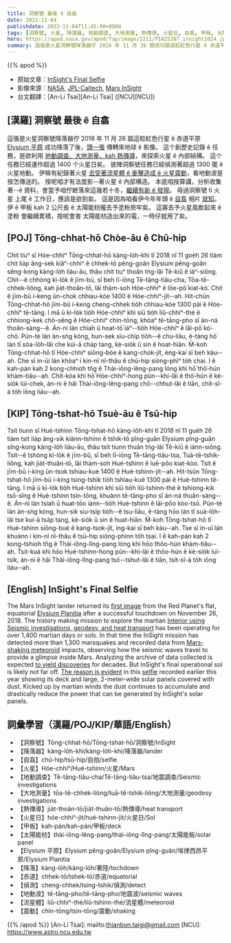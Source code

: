 ```yaml
---
title: 洞察號 最後 ê 自翕
date: 2022-11-04
publishdate: 2022-11-04T11:45:00+0800
tags: [洞察號, 火星, 降落器, 地動調查, 大地測量, 熱傳導, 火星日, 自翕, 甲板, 太陽能枋, Elysium 平原, 降落, 赤道, 偵測, 地震波, 流星體]
hero: https://apod.nasa.gov/apod/fap/image/2211/PIA25287_insight1024.jpg
summary: 這張是火星洞察號降落器佇 2018 年 11 月 26 號成功踮這粒紅色行星 ê 赤道平原 Elysium 平原降落了後，頭一張傳轉來地球 ê 影像。
---
```


{{% apod %}}

- 原始文章：[InSight's Final Selfie](https://apod.nasa.gov/apod/ap221104.html)
- 影像來源：[NASA](https://www.nasa.gov), [JPL-Caltech](https://www.jpl.nasa.gov/), [Mars InSight](https://mars.nasa.gov/insight/)
- 台文翻譯：[An-Li Tsai][An-Li Tsai] ([NCU][NCU])

## [漢羅] 洞察號 最後 ê 自翕
這張是火星洞察號降落器佇 2018 年 11 月 26 踮這粒紅色行星 ê 赤道平原 [Elysium 平原][Elysium Planitia] 成功降落了後，[頭一張][first image] 傳轉來地球 ê 影像。
這个創歷史記錄 ê 任務，是欲利用 [地動調查、大地測量、kah 熱傳導][Interior using Seismic investigations, geodesy, and heat transport]，來探索火星 ê 內部結構。
這个任務已經運作超過 1400 个火星日矣。
彼陣洞察號任務已經偵測著超過 1300 擺 ê 火星地動。
伊嘛有紀錄著火星 [去受著流星體 ê 衝擊造成 ê 火星震動][Mars-shaking meteoroid]，看地動波是按怎傳送的。
按呢咱才有法度影--著火星 ê 內部構造。
本底咱按算講，分析收集著--ê 資料，會當予咱佇紲落來這幾若十冬，[繼續有新 ê 發現][to yield discoveries]。
毋過洞察號 tī 火星 上尾 ê 工作日，應該是欲到矣。
這是因為咱看伊今年年頭 ê [自翕][selfie] 相片 [就知][The reason is evident]。
伊 ê 甲板 kah 2 公尺長 ê 太陽能枋攏去予塗粉崁牢矣。
這寡去予火星風歕起來 ê 塗粉 會繼續累積，按呢會害 太陽能枋造出來的電，一時仔就用了矣。

## [POJ] Tōng-chhat-hō Chòe-āu ê Chū-hip
Chit tiuⁿ sī Hóe-chhiⁿ Tōng-chhat-hō kàng-lo̍h-khì tī 2018 nî 11 goe̍h 26 tiàm chit lia̍p âng-sek kiâⁿ-chhiⁿ ê chhek-tō pêng-goân Elysium pêng-goân sêng-kong kàng-lo̍h liáu-āu, thâu chi̍t tiuⁿ thoân tńg-lâi Tē-kiû ê iáⁿ-siōng.
Chit--ê chhòng kì-lo̍k ê jīm-bū, sī beh lī-iōng Tē-tāng-tiâu-cha, Tōa-tē-chhek-liông, kah jia̍t-thoân-tō, lâi thàm-soh Hóe-chhiⁿ ê lōe-pō͘ kiat-kò͘.
Chit ê jīm-bū í-keng ūn-chok chhiau-kòe 1400 ê Hóe-chhiⁿ-ji̍t--ah.
Hit-chūn Tōng-chhat-hō jīm-bū í-keng cheng-chhek tio̍h chhiau-kòe 1300 pái ê Hóe-chhiⁿ tē-tāng.
I mā ū kì-lo̍k tio̍h Hóe-chhiⁿ khì siū tio̍h liû-chhiⁿ-thé ê chhiong-kek chō-sêng ê Hóe-chhiⁿ chìn-tōng, khòaⁿ tē-tāng-pho sī án-ná thoân-sàng--ê.
Án-ni lán chiah ū hoat-tō͘ iáⁿ--tio̍h Hóe-chhiⁿ ê lāi-pō͘ kò͘-chō.
Pún-té lán àn-sǹg kóng, hun-sek siu-chi̍p tio̍h--ê chu-liāu, ē-tàng hō͘ lán tī sòa-lo̍h-lâi che kúi-ā cha̍p tang, kè-sio̍k ū sin ê hoat-hiān.
M̄-koh Tōng-chhat-hō tī Hóe-chhiⁿ siōng-bóe ê kang-chok-ji̍t, èng-kai sī beh kàu--ah.
Che sī in-ūi lán khòaⁿ i kin-nî nî-thâu ê chū-hip siòng-phìⁿ to̍h chai.
I ê kah-pán kah 2 kong-chhioh tn̂g ê Thài-iông-lêng-pang lóng khì hō͘ thô͘-hún khàm-tiâu--ah.
Chit-kóa khì hō͘ Hóe-chhiⁿ-hong pûn--khí-lâi ê thô͘-hún ē kè-sio̍k lúi-chek, án-ni ē hāi Thài-iông-lêng-pang chō--chhut-lâi ê tiān, chi̍t-sî-á to̍h iōng liáu--ah.

## [KIP] Tōng-tshat-hō Tsuè-āu ê Tsū-hip
Tsit tiunn sī Hué-tshinn Tōng-tshat-hō kàng-lo̍h-khì tī 2018 nî 11 gue̍h 26 tiàm tsit lia̍p âng-sik kiânn-tshinn ê tshik-tō pîng-guân Elysium pîng-guân sîng-kong kàng-lo̍h liáu-āu, thâu tsi̍t tiunn thuân tńg-lâi Tē-kiû ê iánn-siōng.
Tsit--ê tshòng kì-lo̍k ê jīm-bū, sī beh lī-iōng Tē-tāng-tiâu-tsa, Tuā-tē-tshik-liông, kah jia̍t-thuân-tō, lâi thàm-soh Hué-tshinn ê luē-pōo kiat-kòo.
Tsit ê jīm-bū í-king ūn-tsok tshiau-kuè 1400 ê Hué-tshinn-ji̍t--ah.
Hit-tsūn Tōng-tshat-hō jīm-bū í-king tsing-tshik tio̍h tshiau-kuè 1300 pái ê Hué-tshinn tē-tāng.
I mā ū kì-lo̍k tio̍h Hué-tshinn khì siū tio̍h liû-tshinn-thé ê tshiong-kik tsō-sîng ê Hué-tshinn tsìn-tōng, khuànn tē-tāng-pho sī án-ná thuân-sàng--ê.
Án-ni lán tsiah ū huat-tōo iánn--tio̍h Hué-tshinn ê lāi-pōo kòo-tsō.
Pún-té lán àn-sǹg kóng, hun-sik siu-tsi̍p tio̍h--ê tsu-liāu, ē-tàng hōo lán tī suà-lo̍h-lâi tse kuí-ā tsa̍p tang, kè-sio̍k ū sin ê huat-hiān.
M̄-koh Tōng-tshat-hō tī Hué-tshinn siōng-bué ê kang-tsok-ji̍t, ìng-kai sī beh kàu--ah.
Tse sī in-uī lán khuànn i kin-nî nî-thâu ê tsū-hip siòng-phìnn to̍h tsai.
I ê kah-pán kah 2 kong-tshioh tn̂g ê Thài-iông-lîng-pang lóng khì hōo thôo-hún khàm-tiâu--ah.
Tsit-kuá khì hōo Hué-tshinn-hong pûn--khí-lâi ê thôo-hún ē kè-sio̍k luí-tsik, án-ni ē hāi Thài-iông-lîng-pang tsō--tshut-lâi ê tiān, tsi̍t-sî-á to̍h iōng liáu--ah.

## [English] InSight's Final Selfie
The Mars InSight lander returned its [first image][first image] from the Red Planet's flat, equatorial [Elysium Planitia][Elysium Planitia] after a successful touchdown on November 26, 2018.
The history making mission to explore the martian [Interior using Seismic investigations, geodesy, and heat transport][Interior using Seismic investigations, geodesy, and heat transport] has been operating for over 1,400 martian days or sols.
In that time the InSight mission has detected more than 1,300 marsquakes and recorded data from [Mars-shaking meteoroid][Mars-shaking meteoroid] impacts, observing how the seismic waves travel to provide a glimpse inside Mars.
Analyzing the archive of data collected is expected [to yield discoveries][to yield discoveries] for decades.
But InSight's final operational sol is likely not far off.
[The reason is evident][The reason is evident] in this [selfie][selfie] recorded earlier this year showing its deck and large, 2-meter-wide solar panels covered with dust.
Kicked up by martian winds the dust continues to accumulate and drastically reduce the power that can be generated by InSight's solar panels.


## 詞彙學習（漢羅/POJ/KIP/華語/English）
- 【洞察號】Tōng-chhat-hō/Tōng-tshat-hō/洞察號/InSight
- 【降落器】kàng-lo̍h-khì/kàng-lo̍h-khì/降落器/lander
- 【自翕】chū-hip/tsū-hip/自拍/selfie
- 【火星】Hóe-chhiⁿ/Hué-tshinn/火星/Mars
- 【地動調查】Tē-tāng-tiâu-cha/Tē-tāng-tiâu-tsa/地震調查/Seismic investigations
- 【大地測量】tōa-tē-chhek-liông/tuā-tē-tshik-liông/大地測量/geodesy investigations
- 【熱傳導】jia̍t-thoân-tō/jia̍t-thuân-tō/熱傳導/heat transport
- 【火星日】hóe-chhiⁿ-ji̍t/hué-tshinn-ji̍t/火星日/Sol
- 【甲板】kah-pán/kah-pán/甲板/deck
- 【太陽能枋】thài-iông-lêng-pang/thài-iông-lîng-pang/太陽能板/solar panel
- 【Elysium 平原】Elysium pêng-goân/Elysium pîng-guân/埃律西昂平原/Elysium Planitia
- 【降落】kàng-lo̍h/kàng-lo̍h/著陸/tochdown
- 【赤道】chhek-tō/tshek-tō/赤道/equatorial
- 【偵測】cheng-chhek/tsing-tshik/偵測/detect
- 【地動波】tē-tāng-pho/tē-tāng-pho/地震波/seismic waves
- 【流星體】liû-chhiⁿ-thé/liû-tshinn-thé/流星體/meteoroid
- 【震動】chìn-tōng/tsìn-tōng/震動/shaking


{{% /apod %}}
[An-Li Tsai]: mailto:thianbun.taigi@gmail.com
[NCU]: https://www.astro.ncu.edu.tw

[copyright]: https://apod.nasa.gov/apod/fap/lib/about_apod.html#srapply
[License]: https://creativecommons.org/licenses/by/2.0/


[first image]:https://apod.nasa.gov/apod/ap181127.html
[Elysium Planitia]:https://mars.nasa.gov/insight/timeline/prelaunch/landing-site-selection/
[Interior using Seismic investigations, geodesy, and heat transport]:https://mars.nasa.gov/insight/
[Mars-shaking meteoroid]:https://www.nasa.gov/feature/jpl/nasa-s-insight-lander-detects-stunning-meteoroid-impact-on-mars
[to yield discoveries]:https://phys.org/news/2022-10-major-meteorite-impacts-interior-mars.html
[The reason is evident]:https://www.nasa.gov/feature/jpl/nasa-prepares-to-say-farewell-to-insight-spacecraft
[selfie]:https://photojournal.jpl.nasa.gov/catalog/PIA25287


